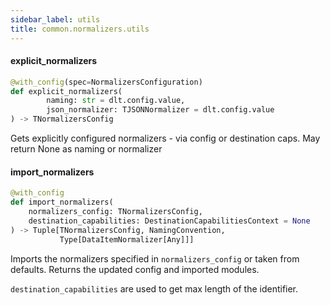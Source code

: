 ```yaml
---
sidebar_label: utils
title: common.normalizers.utils
---
```


#### explicit\_normalizers

```python
@with_config(spec=NormalizersConfiguration)
def explicit_normalizers(
        naming: str = dlt.config.value,
        json_normalizer: TJSONNormalizer = dlt.config.value
) -> TNormalizersConfig
```

Gets explicitly configured normalizers - via config or destination caps. May return None as naming or normalizer

#### import\_normalizers

```python
@with_config
def import_normalizers(
    normalizers_config: TNormalizersConfig,
    destination_capabilities: DestinationCapabilitiesContext = None
) -> Tuple[TNormalizersConfig, NamingConvention,
           Type[DataItemNormalizer[Any]]]
```

Imports the normalizers specified in `normalizers_config` or taken from defaults. Returns the updated config and imported modules.

`destination_capabilities` are used to get max length of the identifier.

